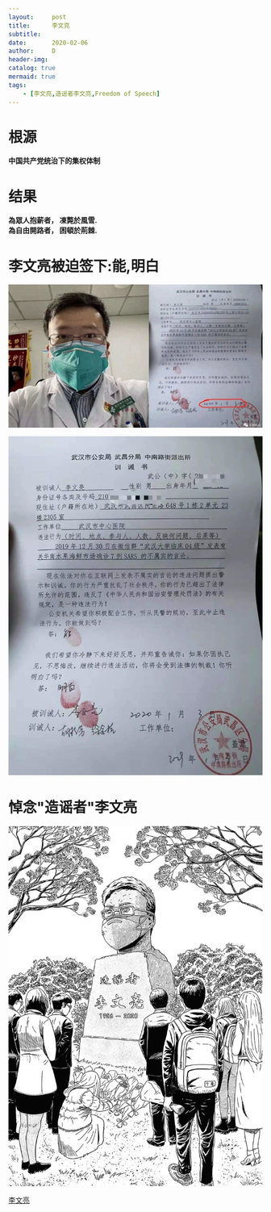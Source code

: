 ```yaml
---
layout:     post
title:      李文亮
subtitle:
date:       2020-02-06
author:     D
header-img: 
catalog: true
mermaid: true
tags:
    - [李文亮,造谣者李文亮,Freedom of Speech]
---
```


# 根源
**中国共产党统治下的集权体制**<br>

# 结果
**為眾人抱薪者， 凍斃於風雪.**<br>
**為自由開路者， 困頓於荊棘.**<br>

# 李文亮被迫签下:能,明白

![李文亮](/img/liwenliang-neng-mingbai.jpg)

![能,明白](/img/nengmingbai.jpg)

# 悼念"造谣者"李文亮

!["造谣者"李文亮](/img/zaoyaozhe-liwenliang.jpg)


[李文亮](https://www.youtube.com/watch?v=-40FL2QtzKM)






